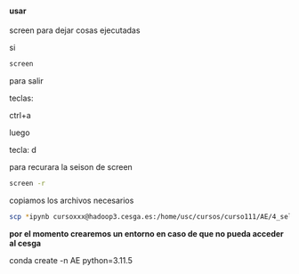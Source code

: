 #### usar 

screen para dejar cosas ejecutadas

si
```bash
screen
```
para salir 

teclas:

ctrl+a

luego

tecla: 
d

para recurara la seison de screen

```bash
screen -r 
```

copiamos los archivos necesarios

```bash
scp *ipynb cursoxxx@hadoop3.cesga.es:/home/usc/cursos/curso111/AE/4_seleccion_de_modelos_y_KNN
```


**por el momento crearemos un entorno en caso de que no pueda acceder al cesga**

conda create -n AE python=3.11.5
